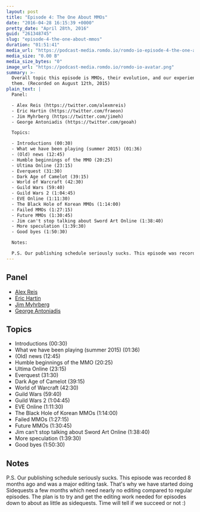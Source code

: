 ```yaml
---
layout: post
title: "Episode 4: The One About MMOs"
date: "2016-04-28 16:15:39 +0000"
pretty_date: "April 28th, 2016"
guid: "261348745"
slug: "episode-4-the-one-about-mmos"
duration: "01:51:41"
media_url: "https://podcast-media.romdo.io/romdo-io-episode-4-the-one-about-mmos.mp3"
media_size: "0.00 B"
media_size_bytes: "0"
image_url: "https://podcast-media.romdo.io/romdo-io-avatar.png"
summary: >-
  Overall topic this episode is MMOs, their evolution, and our experiences with
  them. (Recorded on August 12th, 2015)
plain_text: |
  Panel:

  - Alex Reis (https://twitter.com/alexmreis)
  - Eric Hartin (https://twitter.com/fraeon)
  - Jim Myhrberg (https://twitter.com/jimeh)
  - George Antoniadis (https://twitter.com/geoah)

  Topics:

  - Introductions (00:30)
  - What we have been playing (summer 2015) (01:36)
  - (Old) news (12:45)
  - Humble beginnings of the MMO (20:25)
  - Ultima Online (23:15)
  - Everquest (31:30)
  - Dark Age of Camelot (39:15)
  - World of Warcraft (42:30)
  - Guild Wars (59:40)
  - Guild Wars 2 (1:04:45)
  - EVE Online (1:11:30)
  - The Black Hole of Korean MMOs (1:14:00)
  - Failed MMOs (1:27:15)
  - Future MMOs (1:30:45)
  - Jim can't stop talking about Sword Art Online (1:38:40)
  - More speculation (1:39:30)
  - Good byes (1:50:30)

  Notes:

  P.S. Our publishing schedule seriously sucks. This episode was recorded 8 months ago and was a major editing task. That's why we have started doing Sidequests a few months which need nearly no editing compared to regular episodes. The plan is to try and get the editing work needed for episodes down to about as little as sidequests. Time will tell if we succeed or not :)
---
```


## Panel

- [Alex Reis](https://twitter.com/alexmreis)
- [Eric Hartin](https://twitter.com/fraeon)
- [Jim Myhrberg](https://twitter.com/jimeh)
- [George Antoniadis](https://twitter.com/geoah)

## Topics

- Introductions (00:30)
- What we have been playing (summer 2015) (01:36)
- (Old) news (12:45)
- Humble beginnings of the MMO (20:25)
- Ultima Online (23:15)
- Everquest (31:30)
- Dark Age of Camelot (39:15)
- World of Warcraft (42:30)
- Guild Wars (59:40)
- Guild Wars 2 (1:04:45)
- EVE Online (1:11:30)
- The Black Hole of Korean MMOs (1:14:00)
- Failed MMOs (1:27:15)
- Future MMOs (1:30:45)
- Jim can't stop talking about Sword Art Online (1:38:40)
- More speculation (1:39:30)
- Good byes (1:50:30)

## Notes

P.S. Our publishing schedule seriously sucks. This episode was recorded 8 months
ago and was a major editing task. That's why we have started doing Sidequests a
few months which need nearly no editing compared to regular episodes. The plan
is to try and get the editing work needed for episodes down to about as little
as sidequests. Time will tell if we succeed or not :)
